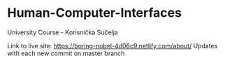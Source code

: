 # Human-Computer-Interfaces
University Course - Korisnička Sučelja

Link to live site: https://boring-nobel-4d06c9.netlify.com/about/
Updates with each new commit on master branch